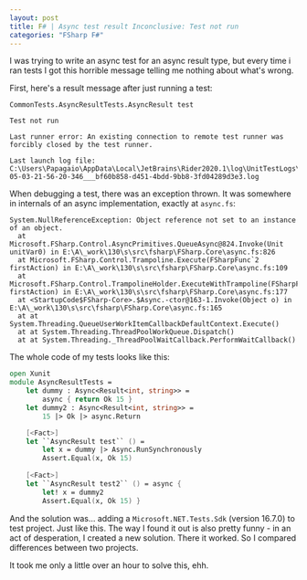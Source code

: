 ```yaml
---
layout: post
title: F# | Async test result Inconclusive: Test not run
categories: "FSharp F#"
---
```


I was trying to write an async test for an async result type, but every time i ran tests I got this horrible message telling me nothing about what's wrong.

First, here's a result message after just running a test:
```
CommonTests.AsyncResultTests.AsyncResult test

Test not run

Last runner error: An existing connection to remote test runner was forcibly closed by the test runner.

Last launch log file: C:\Users\Papagaio\AppData\Local\JetBrains\Rider2020.1\log\UnitTestLogs\Sessions\2020-05-03-21-56-20-346___bf60b858-d451-4bdd-9bb8-3fd04289d3e3.log
```

When debugging a test, there was an exception thrown. It was somewhere in internals of an async implementation, exactly at `async.fs`:
```
System.NullReferenceException: Object reference not set to an instance of an object.
  at Microsoft.FSharp.Control.AsyncPrimitives.QueueAsync@824.Invoke(Unit unitVar0) in E:\A\_work\130\s\src\fsharp\FSharp.Core\async.fs:826
  at Microsoft.FSharp.Control.Trampoline.Execute(FSharpFunc`2 firstAction) in E:\A\_work\130\s\src\fsharp\FSharp.Core\async.fs:109
  at Microsoft.FSharp.Control.TrampolineHolder.ExecuteWithTrampoline(FSharpFunc`2 firstAction) in E:\A\_work\130\s\src\fsharp\FSharp.Core\async.fs:177
  at <StartupCode$FSharp-Core>.$Async.-ctor@163-1.Invoke(Object o) in E:\A\_work\130\s\src\fsharp\FSharp.Core\async.fs:165
  at at System.Threading.QueueUserWorkItemCallbackDefaultContext.Execute()
  at at System.Threading.ThreadPoolWorkQueue.Dispatch()
  at at System.Threading._ThreadPoolWaitCallback.PerformWaitCallback()
```


The whole code of my tests looks like this:
```fsharp
open Xunit
module AsyncResultTests =
    let dummy : Async<Result<int, string>> =
        async { return Ok 15 }
    let dummy2 : Async<Result<int, string>> =
        15 |> Ok |> async.Return

    [<Fact>]
    let ``AsyncResult test`` () =
        let x = dummy |> Async.RunSynchronously
        Assert.Equal(x, Ok 15)
    
    [<Fact>]
    let ``AsyncResult test2`` () = async {
        let! x = dummy2
        Assert.Equal(x, Ok 15) }
```

And the solution was... adding a `Microsoft.NET.Tests.Sdk` (version 16.7.0) to test project. Just like this.
The way I found it out is also pretty funny - in an act of desperation, I created a new solution.
There it worked.
So I compared differences between two projects.

It took me only a little over an hour to solve this, ehh.